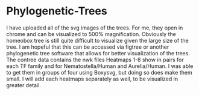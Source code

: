 # Phylogenetic-Trees
I have uploaded all of the svg images of the trees. For me, they open in chrome and can be visualized to 500% magnification. Obviously the homeobox tree is still quite difficult to visualize given the large size of the tree. I am hopeful that this can be accessed via figtree or another phylogenetic tree software that allows for better visualization of the trees. 
The contree data contains the nwk files
Heatmaps 1-8 show in pairs for each TF family and for Nematostella/Human and Aurelia/Human. I was able to get them in groups of four using Boxysvg, but doing so does make them small. I will add each heatmaps separately as well, to be visualized in greater detail.  

